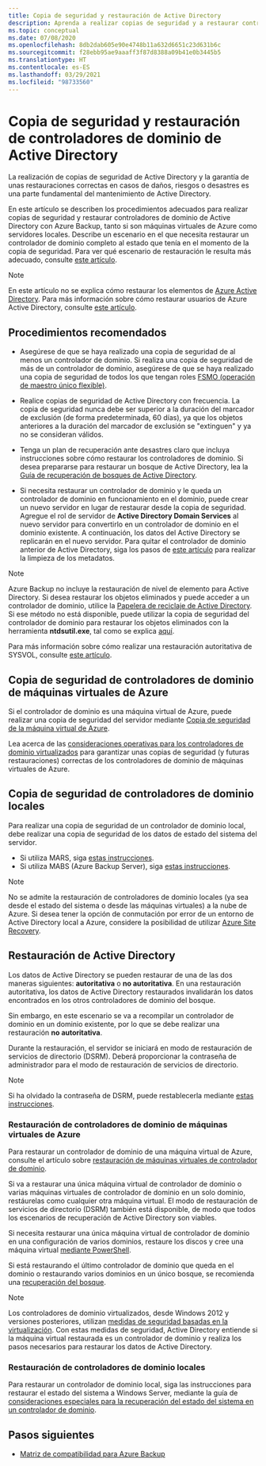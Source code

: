 ```yaml
---
title: Copia de seguridad y restauración de Active Directory
description: Aprenda a realizar copias de seguridad y a restaurar controladores de dominio de Active Directory.
ms.topic: conceptual
ms.date: 07/08/2020
ms.openlocfilehash: 8db2dab605e90e4748b11a632d6651c23d631b6c
ms.sourcegitcommit: f28ebb95ae9aaaff3f87d8388a09b41e0b3445b5
ms.translationtype: HT
ms.contentlocale: es-ES
ms.lasthandoff: 03/29/2021
ms.locfileid: "98733560"
---
```

# <a name="back-up-and-restore-active-directory-domain-controllers"></a>Copia de seguridad y restauración de controladores de dominio de Active Directory

La realización de copias de seguridad de Active Directory y la garantía de unas restauraciones correctas en casos de daños, riesgos o desastres es una parte fundamental del mantenimiento de Active Directory.

En este artículo se describen los procedimientos adecuados para realizar copias de seguridad y restaurar controladores de dominio de Active Directory con Azure Backup, tanto si son máquinas virtuales de Azure como servidores locales. Describe un escenario en el que necesita restaurar un controlador de dominio completo al estado que tenía en el momento de la copia de seguridad. Para ver qué escenario de restauración le resulta más adecuado, consulte [este artículo](/windows-server/identity/ad-ds/manage/ad-forest-recovery-determine-how-to-recover).  

>[!NOTE]
> En este artículo no se explica cómo restaurar los elementos de [Azure Active Directory](../active-directory/fundamentals/active-directory-whatis.md). Para más información sobre cómo restaurar usuarios de Azure Active Directory, consulte [este artículo](../active-directory/fundamentals/active-directory-users-restore.md).

## <a name="best-practices"></a>Procedimientos recomendados

- Asegúrese de que se haya realizado una copia de seguridad de al menos un controlador de dominio. Si realiza una copia de seguridad de más de un controlador de dominio, asegúrese de que se haya realizado una copia de seguridad de todos los que tengan roles [FSMO (operación de maestro único flexible)](/windows-server/identity/ad-ds/plan/planning-operations-master-role-placement).

- Realice copias de seguridad de Active Directory con frecuencia. La copia de seguridad nunca debe ser superior a la duración del marcador de exclusión (de forma predeterminada, 60 días), ya que los objetos anteriores a la duración del marcador de exclusión se "extinguen" y ya no se consideran válidos.

- Tenga un plan de recuperación ante desastres claro que incluya instrucciones sobre cómo restaurar los controladores de dominio. Si desea prepararse para restaurar un bosque de Active Directory, lea la [Guía de recuperación de bosques de Active Directory](/windows-server/identity/ad-ds/manage/ad-forest-recovery-guide).

- Si necesita restaurar un controlador de dominio y le queda un controlador de dominio en funcionamiento en el dominio, puede crear un nuevo servidor en lugar de restaurar desde la copia de seguridad. Agregue el rol de servidor de **Active Directory Domain Services** al nuevo servidor para convertirlo en un controlador de dominio en el dominio existente. A continuación, los datos del Active Directory se replicarán en el nuevo servidor. Para quitar el controlador de dominio anterior de Active Directory, siga los pasos de [este artículo](/windows-server/identity/ad-ds/deploy/ad-ds-metadata-cleanup) para realizar la limpieza de los metadatos.

>[!NOTE]
>Azure Backup no incluye la restauración de nivel de elemento para Active Directory. Si desea restaurar los objetos eliminados y puede acceder a un controlador de dominio, utilice la [Papelera de reciclaje de Active Directory](/windows-server/identity/ad-ds/get-started/adac/introduction-to-active-directory-administrative-center-enhancements--level-100-#ad_recycle_bin_mgmt). Si ese método no está disponible, puede utilizar la copia de seguridad del controlador de dominio para restaurar los objetos eliminados con la herramienta **ntdsutil.exe**, tal como se explica [aquí](https://support.microsoft.com/help/840001/how-to-restore-deleted-user-accounts-and-their-group-memberships-in-ac).
>
>Para más información sobre cómo realizar una restauración autoritativa de SYSVOL, consulte [este artículo](/windows-server/identity/ad-ds/manage/ad-forest-recovery-authoritative-recovery-sysvol).

## <a name="backing-up-azure-vm-domain-controllers"></a>Copia de seguridad de controladores de dominio de máquinas virtuales de Azure

Si el controlador de dominio es una máquina virtual de Azure, puede realizar una copia de seguridad del servidor mediante [Copia de seguridad de la máquina virtual de Azure](backup-azure-vms-introduction.md).

Lea acerca de las [consideraciones operativas para los controladores de dominio virtualizados](/windows-server/identity/ad-ds/get-started/virtual-dc/virtualized-domain-controllers-hyper-v#operational-considerations-for-virtualized-domain-controllers) para garantizar unas copias de seguridad (y futuras restauraciones) correctas de los controladores de dominio de máquinas virtuales de Azure.

## <a name="backing-up-on-premises-domain-controllers"></a>Copia de seguridad de controladores de dominio locales

Para realizar una copia de seguridad de un controlador de dominio local, debe realizar una copia de seguridad de los datos de estado del sistema del servidor.

- Si utiliza MARS, siga [estas instrucciones](backup-azure-system-state.md).
- Si utiliza MABS (Azure Backup Server), siga [estas instrucciones](backup-mabs-system-state-and-bmr.md).

>[!NOTE]
> No se admite la restauración de controladores de dominio locales (ya sea desde el estado del sistema o desde las máquinas virtuales) a la nube de Azure. Si desea tener la opción de conmutación por error de un entorno de Active Directory local a Azure, considere la posibilidad de utilizar [Azure Site Recovery](../site-recovery/site-recovery-active-directory.md).

## <a name="restoring-active-directory"></a>Restauración de Active Directory

Los datos de Active Directory se pueden restaurar de una de las dos maneras siguientes: **autoritativa** o **no autoritativa**. En una restauración autoritativa, los datos de Active Directory restaurados invalidarán los datos encontrados en los otros controladores de dominio del bosque.

Sin embargo, en este escenario se va a recompilar un controlador de dominio en un dominio existente, por lo que se debe realizar una restauración **no autoritativa**.

Durante la restauración, el servidor se iniciará en modo de restauración de servicios de directorio (DSRM). Deberá proporcionar la contraseña de administrador para el modo de restauración de servicios de directorio.

>[!NOTE]
>Si ha olvidado la contraseña de DSRM, puede restablecerla mediante [estas instrucciones](/previous-versions/windows/it-pro/windows-server-2012-r2-and-2012/cc754363(v=ws.11)).

### <a name="restoring-azure-vm-domain-controllers"></a>Restauración de controladores de dominio de máquinas virtuales de Azure

Para restaurar un controlador de dominio de una máquina virtual de Azure, consulte el artículo sobre [restauración de máquinas virtuales de controlador de dominio](backup-azure-arm-restore-vms.md#restore-domain-controller-vms).

Si va a restaurar una única máquina virtual de controlador de dominio o varias máquinas virtuales de controlador de dominio en un solo dominio, restáurelas como cualquier otra máquina virtual. El modo de restauración de servicios de directorio (DSRM) también está disponible, de modo que todos los escenarios de recuperación de Active Directory son viables.

Si necesita restaurar una única máquina virtual de controlador de dominio en una configuración de varios dominios, restaure los discos y cree una máquina virtual [mediante PowerShell](backup-azure-vms-automation.md#restore-the-disks).

Si está restaurando el último controlador de dominio que queda en el dominio o restaurando varios dominios en un único bosque, se recomienda una [recuperación del bosque](/windows-server/identity/ad-ds/manage/ad-forest-recovery-single-domain-in-multidomain-recovery).

>[!NOTE]
> Los controladores de dominio virtualizados, desde Windows 2012 y versiones posteriores, utilizan [medidas de seguridad basadas en la virtualización](/windows-server/identity/ad-ds/introduction-to-active-directory-domain-services-ad-ds-virtualization-level-100#virtualization-based-safeguards). Con estas medidas de seguridad, Active Directory entiende si la máquina virtual restaurada es un controlador de dominio y realiza los pasos necesarios para restaurar los datos de Active Directory.

### <a name="restoring-on-premises-domain-controllers"></a>Restauración de controladores de dominio locales

Para restaurar un controlador de dominio local, siga las instrucciones para restaurar el estado del sistema a Windows Server, mediante la guía de [consideraciones especiales para la recuperación del estado del sistema en un controlador de dominio](backup-azure-restore-system-state.md#special-considerations-for-system-state-recovery-on-a-domain-controller).

## <a name="next-steps"></a>Pasos siguientes

- [Matriz de compatibilidad para Azure Backup](backup-support-matrix.md)